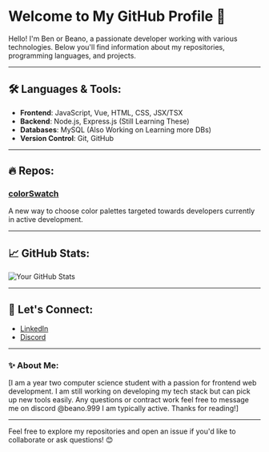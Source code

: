 # Welcome to My GitHub Profile 👋

Hello! I'm Ben or Beano, a passionate developer working with various technologies. Below you'll find information about my repositories, programming languages, and projects.

---

## 🛠️ Languages & Tools:

- **Frontend**: JavaScript, Vue, HTML, CSS, JSX/TSX
- **Backend**: Node.js, Express.js (Still Learning These)
- **Databases**: MySQL (Also Working on Learning more DBs)
- **Version Control**: Git, GitHub

---

## 🔥 Repos:

### [colorSwatch](https://github.com/beano999/colorSwatch)
A new way to choose color palettes targeted towards developers currently in active development.

---

## 📈 GitHub Stats:

![Your GitHub Stats](https://github-readme-stats.vercel.app/api?username=beano999&show_icons=true&hide_title=true)

---

## 💬 Let's Connect:

- [LinkedIn](https://www.linkedin.com/in/ben-wartman-013659299/)
- [Discord](@beano.999)

---

### ✨ About Me:

[I am a year two computer science student with a passion for frontend web development. I am still working on developing my tech stack but can pick up new tools easily. Any questions or contract work feel free to message me on discord @beano.999 I am typically active. Thanks for reading!]

---

Feel free to explore my repositories and open an issue if you'd like to collaborate or ask questions! 😊

